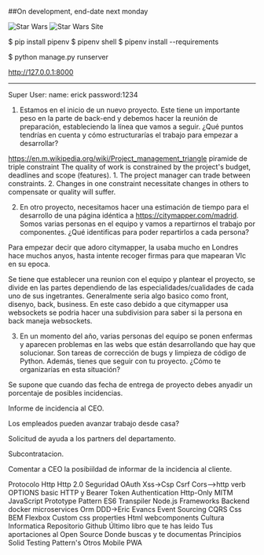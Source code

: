 ##On development, end-date next monday

![Star Wars](https://i.ytimg.com/vi/usO_6-RuCrg/maxresdefault.jpg)
![Star Wars Site](https://github.com/elfelround/Django-Swapi/screenshot.png)

$ pip install pipenv
$ pipenv shell
$ pipenv install --requirements

$ python manage.py runserver

http://127.0.0.1:8000


----

Super User:
  name: erick password:1234




1. Estamos en el inicio de un nuevo proyecto. Este tiene un importante peso en la parte de back-end y debemos hacer la reunión de preparación, estableciendo la línea que vamos a seguir. ¿Qué puntos tendrías en cuenta y cómo estructurarías el trabajo para empezar a desarrollar?

https://en.m.wikipedia.org/wiki/Project_management_triangle
piramide de triple constraint
The quality of work is constrained by the project's budget, deadlines and scope (features).
    1. The project manager can trade between constraints.
    2. Changes in one constraint necessitate changes in others to compensate or quality will suffer.


2. En otro proyecto, necesitamos hacer una estimación de tiempo para el desarrollo de una página idéntica a https://citymapper.com/madrid. Somos varias personas en el equipo y vamos a repartirnos el trabajo por componentes. ¿Qué identificas para poder repartirlos a cada persona?

Para empezar decir que adoro citymapper, la usaba mucho en Londres hace muchos anyos, hasta intente recoger firmas para que mapearan Vlc en su epoca.

Se tiene que establecer una reunion con el equipo y plantear el proyecto, se divide en las partes dependiendo de las especialidades/cualidades de cada uno de sus ingetrantes. Generalmente seria algo basico como front, disenyo, back, business. En este caso debido a que citymapper usa websockets se podria hacer una subdivision para saber si la persona en back maneja websockets.


3. En un momento del año, varias personas del equipo se ponen enfermas y aparecen problemas en las webs que están desarrollando que hay que solucionar. Son tareas de corrección de bugs y limpieza de código de Python. Además, tienes que seguir con tu proyecto. ¿Cómo te organizarías en esta situación? 

Se supone que cuando das fecha de entrega de proyecto debes anyadir un porcentaje de posibles incidencias.

Informe de incidencia al CEO.

Los empleados pueden avanzar trabajo desde casa?

Solicitud de ayuda a los partners del departamento.

Subcontratacion.

Comentar a CEO la posibiildad de informar de la incidencia al cliente.




Protocolo Http Http 2.0 Seguridad OAuth Xss->Csp Csrf Cors-->http verb OPTIONS basic HTTP y Bearer Token Authentication Http-Only MITM JavaScript Prototype Pattern ES6 Transpiler Node.js Frameworks Backend docker microservices Orm DDD->Eric Evancs Event Sourcing CQRS Css BEM Flexbox Custom css properties Html webcomponents Cultura Informatica Repositorio Github Último libro que te has leido Tus aportaciones al Open Source Donde buscas y te documentas Principios Solid Testing Pattern's Otros Mobile PWA


